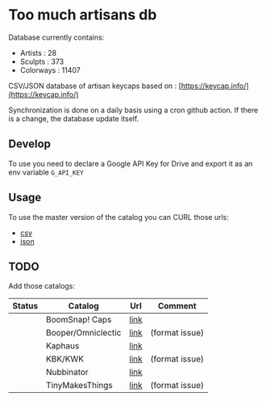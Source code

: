 # Too much artisans db

Database currently contains:
- Artists : 28
- Sculpts : 373
- Colorways : 11407

CSV/JSON database of artisan keycaps based on : [https://keycap.info/](https://keycap.info/)

Synchronization is done on a daily basis using a cron github action. If there is a change, the database update itself.

## Develop

To use you need to declare a Google API Key for Drive and export it as an env variable `G_API_KEY`

## Usage

To use the master version of the catalog you can CURL those urls:

- [csv](https://raw.githubusercontent.com/zekth/too-much-artisans-db/master/db/catalog.csv)
- [json](https://raw.githubusercontent.com/zekth/too-much-artisans-db/master/db/catalog.json)

## TODO

Add those catalogs:

| Status | Catalog                     | Url                                                                                                                 | Comment            |
| ------ | --------------------------- | ------------------------------------------------------------------------------------------------------------------- | ------------------ |
|        | BoomSnap! Caps              | [link](https://docs.google.com/document/d/1Uj-JdFhGKaEhKw7-O3HGzzrNctD1c4a8zwC6lezk9nQ/edit)                        |                    |
|        | Booper/Omniclectic          | [link](https://docs.google.com/document/d/18QS_4zYR3rFtGLLV1fPZCce5vc6i8_3kauY36xUtTdk/edit)                        | (format issue)     |
|        | Kaphaus                     | [link](https://docs.google.com/document/d/1QXedbahyT1FndM9QdxZ8HC0RshpbyCvChTuQTY688lE/edit?usp=sharing)            |                    |
|        | KBK/KWK                     | [link](https://docs.google.com/document/d/1656SEjL_uolfVYeUgiAjbelyM_HhxAg77oTCPWiviD8/edit)                        | (format issue)     |
|        | Nubbinator                  | [link](https://docs.google.com/document/d/1sjsPqvqcjt3Wm3MDomwffYVQYjn_g3SDQX-7G1bNN0U/edit?ts=5ba849dd#)           |                    |
|        | TinyMakesThings             | [link](https://docs.google.com/document/d/17Zb-LmujFdcnOZ2_VFhoPHKP1gZJmzEKJH2fawFeqpk/edit?usp=sharing)            | (format issue)     |
